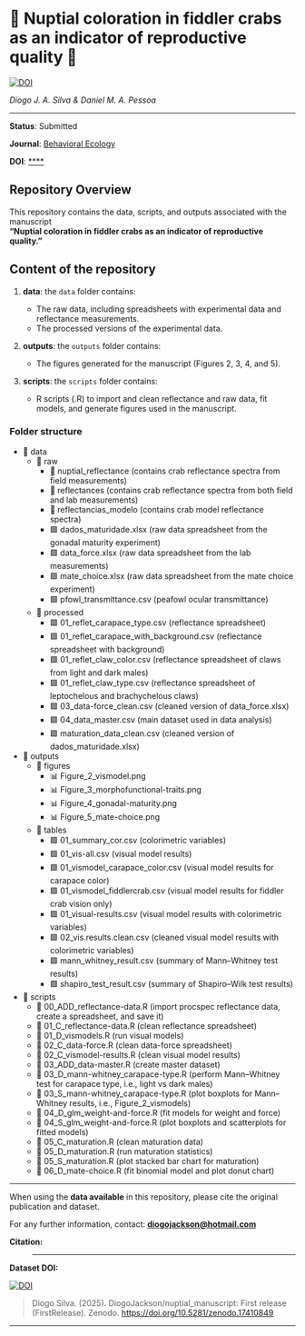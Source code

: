 # 🦀 Nuptial coloration in fiddler crabs as an indicator of reproductive quality 🦀
[![DOI](https://zenodo.org/badge/971561730.svg)](https://doi.org/10.5281/zenodo.17410848)
   
_Diogo J. A. Silva & Daniel M. A. Pessoa_
     
***
**Status**: Submitted
   
**Journal**: [Behavioral Ecology](https://academic.oup.com/beheco)

**DOI**: [****](****)

## Repository Overview

This repository contains the data, scripts, and outputs associated with the manuscript  
**“Nuptial coloration in fiddler crabs as an indicator of reproductive quality.”**

## Content of the repository

1. __data__: the `data` folder contains:  
    * The raw data, including spreadsheets with experimental data and reflectance measurements.
    * The processed versions of the experimental data.

2. __outputs__: the `outputs` folder contains:  
    * The figures generated for the manuscript (Figures 2, 3, 4, and 5).

3. __scripts__: the `scripts` folder contains:  
    * R scripts (.R) to import and clean reflectance and raw data, fit models, and generate figures used in the manuscript.

### Folder structure

-   📁 data
    -   📁 raw
        -   📁 nuptial_reflectance (contains crab reflectance spectra from field measurements)
        -   📁 reflectances (contains crab reflectance spectra from both field and lab measurements)
        -   📁 reflectancias_modelo (contains crab model reflectance spectra)
        -   🟩 dados_maturidade.xlsx (raw data spreadsheet from the gonadal maturity experiment)
        -   🟩 data_force.xlsx (raw data spreadsheet from the lab measurements)
        -   🟩 mate_choice.xlsx (raw data spreadsheet from the mate choice experiment)
        -   🟩 pfowl_transmittance.csv (peafowl ocular transmittance)
    -   📁 processed
         - 🟩 01_reflet_carapace_type.csv (reflectance spreadsheet)
         - 🟩 01_reflet_carapace_with_background.csv (reflectance spreadsheet with background)
         - 🟩 01_reflet_claw_color.csv (reflectance spreadsheet of claws from light and dark males)
         - 🟩 01_reflet_claw_type.csv (reflectance spreadsheet of leptochelous and brachychelous claws)
         - 🟩 03_data-force_clean.csv (cleaned version of data_force.xlsx)
         - 🟩 04_data_master.csv (main dataset used in data analysis)
         - 🟩 maturation_data_clean.csv (cleaned version of dados_maturidade.xlsx)
-   📁 outputs
    -    📁 figures
          - 📊 Figure_2_vismodel.png
          - 📊 Figure_3_morphofunctional-traits.png
          - 📊 Figure_4_gonadal-maturity.png
          - 📊 Figure_5_mate-choice.png
    -    📁 tables
          - 🟩 01_summary_cor.csv (colorimetric variables)
          - 🟩 01_vis-all.csv (visual model results)
          - 🟩 01_vismodel_carapace_color.csv (visual model results for carapace color)
          - 🟩 01_vismodel_fiddlercrab.csv (visual model results for fiddler crab vision only)
          - 🟩 01_visual-results.csv (visual model results with colorimetric variables)
          - 🟩 02_vis.results.clean.csv (cleaned visual model results with colorimetric variables)
          - 🟩 mann_whitney_result.csv (summary of Mann–Whitney test results)
          - 🟩 shapiro_test_result.csv (summary of Shapiro–Wilk test results)
-   📁 scripts
    -    🔵 00_ADD_reflectance-data.R (import procspec reflectance data, create a spreadsheet, and save it)
    -    🔵 01_C_reflectance-data.R (clean reflectance spreadsheet)
    -    🔵 01_D_vismodels.R (run visual models)
    -    🔵 02_C_data-force.R (clean data-force spreadsheet)
    -    🔵 02_C_vismodel-results.R (clean visual model results)
    -    🔵 03_ADD_data-master.R (create master dataset)
    -    🔵 03_D_mann-whitney_carapace-type.R (perform Mann–Whitney test for carapace type, i.e., light vs dark males)
    -    🔵 03_S_mann-whitney_carapace-type.R (plot boxplots for Mann–Whitney results, i.e., Figure_2_vismodels)
    -    🔵 04_D_glm_weight-and-force.R (fit models for weight and force)
    -    🔵 04_S_glm_weight-and-force.R (plot boxplots and scatterplots for fitted models)
    -    🔵 05_C_maturation.R (clean maturation data)
    -    🔵 05_D_maturation.R (run maturation statistics)
    -    🔵 05_S_maturation.R (plot stacked bar chart for maturation)
    -    🔵 06_D_mate-choice.R (fit binomial model and plot donut chart)
        

***
When using the __data available__ in this repository, please cite the original publication and dataset.

For any further information, contact: **diogojackson@hotmail.com**  

**Citation:**

> ****
   
**Dataset DOI:**
   
[![DOI](https://zenodo.org/badge/971561730.svg)](https://doi.org/10.5281/zenodo.17410848)
   
> Diogo Silva. (2025). DiogoJackson/nuptial_manuscript: First release (FirstRelease). Zenodo. https://doi.org/10.5281/zenodo.17410849

***

